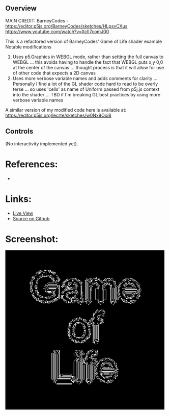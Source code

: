 
## Overview

MAIN CREDIT: 
BarneyCodes - https://editor.p5js.org/BarneyCodes/sketches/HLpsvCXus
https://www.youtube.com/watch?v=XcII7comJ00

This is a refactored version of BarneyCodes' Game of Life shader example
Notable modifications
1. Uses p5.Graphics in WEBGL mode, rather than setting the full canvas to WEBGL
  ... this avoids having to handle the fact that WEBGL puts x,y 0,0 at the center of the canvas
  ... thought process is that it will allow for use of other code that expects a 2D canvas
2. Uses more verbose variable names and adds comments for clarity
  ... Personally I find a lot of the GL shader code hard to read to be overly terse
  ... so uses 'cells' as name of Uniform passed from p5j.js context into the shader
  ... TBD if I'm breaking GL best practices by using more verbose variable names

A similar version of my modified code here is available at: 
https://editor.p5js.org/lecrte/sketches/w0Nx9Ooi8

## Controls

(No interactivity implemented yet).

# References:
* 

# Links:

* [Live View][live-view]
* [Source on Github][source-code]

# Screenshot:

![screenshot][screenshot-01]

[p5js-home]: https://p5js.org/
[source-code]: https://github.com/brianhonohan/sketchbook/tree/master/p5js/shader-examples/game-of-life-shader/
[live-view]: https://brianhonohan.com/sketchbook/p5js/shader-examples/game-of-life-shader/
[screenshot-01]: ./screenshot-01.png
